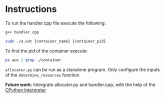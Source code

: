 # Instructions

To run tha handler.cpp file execute the following:

``` bash
g++ handler.cpp

sudo ./a.out {container_name} {container_pid}
```

To find the pid of the container execute:

```bash
ps aux | grep ./container
```

`allocator.py` can be run as a stanalone program. Only configure the inputs of the `determine_resources` function. 

**Future work**:
Intergrate allocator.py and handler.cpp, with the help of the [CPython Interpreter](https://docs.python.org/3/extending/embedding.html)
